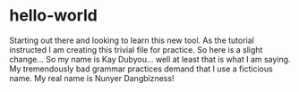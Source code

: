 # hello-world
Starting out there and looking to learn this new tool. As the tutorial instructed I am creating this trivial file for practice. 
So here is a slight change... So my name is Kay Dubyou... well at least that is what I am saying. My tremendously bad grammar practices demand that I use a ficticious name. My real name is Nunyer Dangbizness! 
